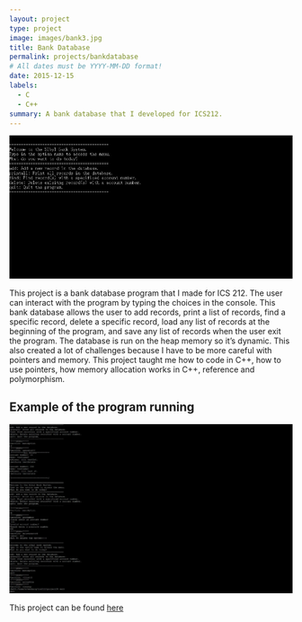 ```yaml
---
layout: project
type: project
image: images/bank3.jpg
title: Bank Database
permalink: projects/bankdatabase
# All dates must be YYYY-MM-DD format!
date: 2015-12-15
labels:
  - C
  - C++
summary: A bank database that I developed for ICS212.
---
```

 <img class="ui image" src="../images/bank1.jpg">
 
This project is a bank database program that I made for ICS 212. The user can interact with the program by typing the choices in the console. This bank database allows the user to add records, print a list of records, find a specific record, delete a specific record, load any list of records at the beginning of the program, and save any list of records when the user exit the program. The database is run on the heap memory so it’s dynamic. This also created a lot of challenges because I have to be more careful with pointers and memory. This project taught me how to code in C++, how to use pointers, how memory allocation works in C++, reference and polymorphism.
 
 ## Example of the program running
 <img class="ui image" src="../images/bank2.jpg">
 
This project can be found <a href="https://github.com/wenhaoq20/bank-system">here</a>
